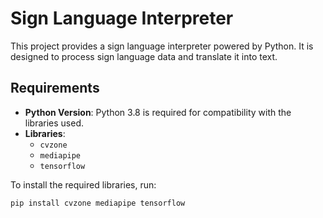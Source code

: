 # Sign Language Interpreter

This project provides a sign language interpreter powered by Python. It is designed to process sign language data and translate it into text.

## Requirements

- **Python Version**: Python 3.8 is required for compatibility with the libraries used.
- **Libraries**:
  - `cvzone`
  - `mediapipe`
  - `tensorflow`

To install the required libraries, run:

```bash
pip install cvzone mediapipe tensorflow

